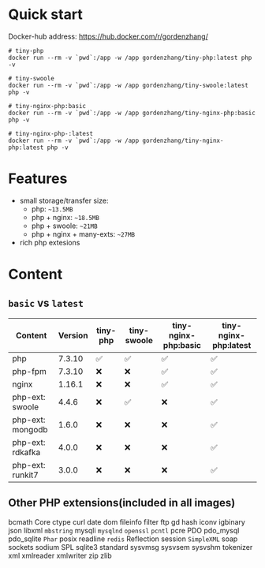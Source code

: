 # Quick start
Docker-hub address: https://hub.docker.com/r/gordenzhang/

    # tiny-php
    docker run --rm -v `pwd`:/app -w /app gordenzhang/tiny-php:latest php -v
    
    # tiny-swoole
    docker run --rm -v `pwd`:/app -w /app gordenzhang/tiny-swoole:latest php -v
    
    # tiny-nginx-php:basic
    docker run --rm -v `pwd`:/app -w /app gordenzhang/tiny-nginx-php:basic php -v
    
    # tiny-nginx-php-:latest
    docker run --rm -v `pwd`:/app -w /app gordenzhang/tiny-nginx-php:latest php -v

# Features
* small storage/transfer size:  
    * php: `~13.5MB`
    * php + nginx: `~18.5MB`
    * php + swoole: `~21MB`
    * php + nginx + many-exts: `~27MB`
* rich php extesions

# Content
## `basic` vs `latest`

Content|Version|tiny-php|tiny-swoole|tiny-nginx-php:basic|tiny-nginx-php:latest
-|-|-|-|-|-
php|7.3.10|✅|✅|✅|✅
php-fpm|7.3.10|❌|❌|✅|✅
nginx|1.16.1|❌|❌|✅|✅
php-ext: swoole|4.4.6|❌|✅|❌|✅
php-ext: mongodb|1.6.0|❌|❌|❌|✅
php-ext: rdkafka|4.0.0|❌|❌|❌|✅
php-ext: runkit7|3.0.0|❌|❌|❌|✅

## Other PHP extensions(included in all images)
bcmath
Core
ctype
curl
date
dom
fileinfo
filter
ftp
gd
hash
iconv
igbinary
json
libxml
`mbstring`
mysqli
`mysqlnd`
`openssl`
`pcntl`
pcre
PDO
pdo_mysql
pdo_sqlite
`Phar`
posix
readline
`redis`
Reflection
session
`SimpleXML`
soap
sockets
sodium
SPL
sqlite3
standard
sysvmsg
sysvsem
sysvshm
tokenizer
xml
xmlreader
xmlwriter
zip
zlib